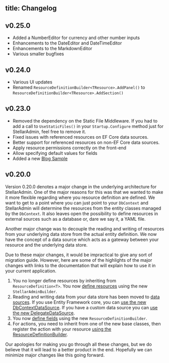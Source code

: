 title: Changelog
---

## v0.25.0

* Added a NumberEditor for currency and other number inputs
* Enhancements to the DateEditor and DateTimeEditor
* Enhancements to the MarkdownEditor 
* Various smaller bugfixes

## v0.24.0

* Various UI updates
* Renamed `ResourceDefinitionBuilder<TResource>.AddPanel()` to `ResourceDefinitionBuilder<TResource>.AddSection()`

## v0.23.0

* Removed the dependency on the Static File Middleware. If you had to add a call to `UseStaticFiles()` in your `Startup.Configure` method just for StellarAdmin, feel free to remove it.
* Fixed issues with referenced resources on EF Core data sources.
* Better support for referenced resources on non-EF Core data sources.
* Apply resource permissions correctly on the front-end
* Allow specifying default values for fields
* Added a new [Blog Sample](https://github.com/stellar-admin/samples)

## v0.20.0

Version 0.20.0 denotes a major change in the underlying architecture for StellarAdmin. One of the major reasons for this was that we wanted to make it more flexible regarding where you resource definition are defined. We want to get to a point where you can just point to your `DbContext` and StellarAdmin will determine the resources from the entity classes managed by the `DbContext`. It also leaves open the possibility to define resources in external sources such as a database or, dare we say it, a YAML file.

Another major change was to decouple the reading and writing of resources from your underlying data store from the actual entity definition. We now have the concept of a data source which acts as a gateway between your resource and the underlying data store.

Due to these major changes, it would be impractical to give any sort of migration guide. However, here are some of the highlights of the major changes with links to the documentation that will explain how to use it in your current application.

1. You no longer define resources by inheriting from `ResourceDefinition<T>`. You now [define resources](xref:define-resources) using the new `StellarAdminBuilder`.
1. Reading and writing data from your data store has been moved to [data sources](xref:datasources-overview). If you use Entity Framework core, you can [use the new DbContextDataSource](xref:datasources-overview#using-the-dbcontextdatasource). If you have a custom data source you can [use the new DelegateDataSource](xref:datasources-overview#using-the-delegatedatasource).
1. You now [define fields](xref:fields-overview) using the new `ResourceDefinitionBuilder`.
1. For actions, you need to inherit from one of the new base classes, then register the action with your resource [using the ResourceDefinitionBuilder](xref:actions-intro).

Our apologies for making you go through all these changes, but we do believe that it will lead to a better product in the end. Hopefully we can minimize major changes like this going forward.